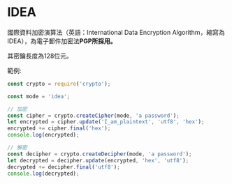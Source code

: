 # IDEA

國際資料加密演算法（英語：International Data Encryption Algorithm，縮寫為 IDEA），為電子郵件加密法**PGP所採用。**

其密鑰長度為128位元。

範例:

```js
const crypto = require('crypto');

const mode = 'idea';

// 加密
const cipher = crypto.createCipher(mode, 'a password');
let encrypted = cipher.update('I_am_plaintext', 'utf8', 'hex');
encrypted += cipher.final('hex');
console.log(encrypted);

// 解密
const decipher = crypto.createDecipher(mode, 'a password');
let decrypted = decipher.update(encrypted, 'hex', 'utf8');
decrypted += decipher.final('utf8');
console.log(decrypted);
```




